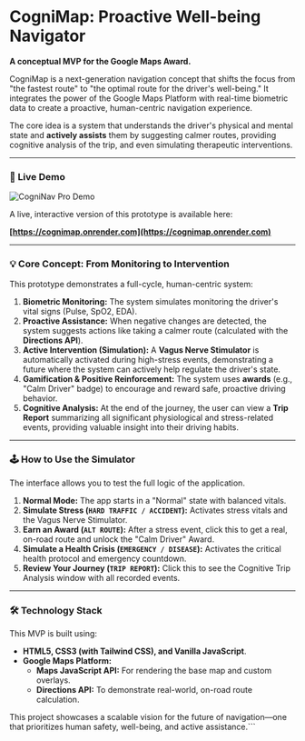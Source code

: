 # CogniMap: Proactive Well-being Navigator

**A conceptual MVP for the Google Maps Award.**

CogniMap is a next-generation navigation concept that shifts the focus from "the fastest route" to "the optimal route for the driver's well-being." It integrates the power of the Google Maps Platform with real-time biometric data to create a proactive, human-centric navigation experience.

The core idea is a system that understands the driver's physical and mental state and **actively assists** them by suggesting calmer routes, providing cognitive analysis of the trip, and even simulating therapeutic interventions.

---

### 🚀 Live Demo

![CogniNav Pro Demo](https://github.com/aura-emowise/Google-Maps-Platform-Awards/blob/main/cognimap-demo.gif?raw=true)


A live, interactive version of this prototype is available here:

**[https://cognimap.onrender.com](https://cognimap.onrender.com)**

---

### 💡 Core Concept: From Monitoring to Intervention

This prototype demonstrates a full-cycle, human-centric system:

1.  **Biometric Monitoring:** The system simulates monitoring the driver's vital signs (Pulse, SpO2, EDA).
2.  **Proactive Assistance:** When negative changes are detected, the system suggests actions like taking a calmer route (calculated with the **Directions API**).
3.  **Active Intervention (Simulation):** A **Vagus Nerve Stimulator** is automatically activated during high-stress events, demonstrating a future where the system can actively help regulate the driver's state.
4.  **Gamification & Positive Reinforcement:** The system uses **awards** (e.g., "Calm Driver" badge) to encourage and reward safe, proactive driving behavior.
5.  **Cognitive Analysis:** At the end of the journey, the user can view a **Trip Report** summarizing all significant physiological and stress-related events, providing valuable insight into their driving habits.

---

### 🕹️ How to Use the Simulator

The interface allows you to test the full logic of the application.

1.  **Normal Mode:** The app starts in a "Normal" state with balanced vitals.
2.  **Simulate Stress (`HARD TRAFFIC / ACCIDENT`):** Activates stress vitals and the Vagus Nerve Stimulator.
3.  **Earn an Award (`ALT ROUTE`):** After a stress event, click this to get a real, on-road route and unlock the "Calm Driver" Award.
4.  **Simulate a Health Crisis (`EMERGENCY / DISEASE`):** Activates the critical health protocol and emergency countdown.
5.  **Review Your Journey (`TRIP REPORT`):** Click this to see the Cognitive Trip Analysis window with all recorded events.

---

### 🛠️ Technology Stack

This MVP is built using:
*   **HTML5, CSS3 (with Tailwind CSS), and Vanilla JavaScript**.
*   **Google Maps Platform:**
    *   **Maps JavaScript API:** For rendering the base map and custom overlays.
    *   **Directions API:** To demonstrate real-world, on-road route calculation.

This project showcases a scalable vision for the future of navigation—one that prioritizes human safety, well-being, and active assistance.```
